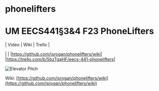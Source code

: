 # phonelifters

# UM EECS441§3&4 F23 PhoneLifters

| Video  |  Wiki |  Trello  |

| | |https://github.com/jsrogan/phonelifters/wiki| |https://trello.com/b/5bzTgaHF/eecs-441-phonelifters|

![Elevator Pitch](https://user-images.githubusercontent.com/jsrogan/phonelifters/blob/main/docs/elevator%20pitch.png)




[Video]: TBD

Wiki: [https://github.com/jsrogan/phonelifters/wiki](https://github.com/jsrogan/phonelifters/wiki)
